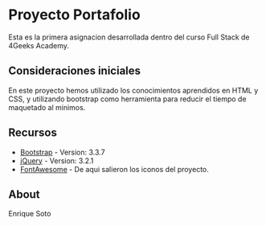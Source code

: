 # Proyecto Portafolio

Esta es la primera asignacion desarrollada dentro del curso Full Stack de 4Geeks Academy.

## Consideraciones iniciales

En este proyecto hemos utilizado los conocimientos aprendidos en HTML y CSS, y utilizando bootstrap como herramienta para reducir el tiempo de maquetado al minimos.

## Recursos

* [Bootstrap](http://getbootstrap.com) - Version: 3.3.7
* [jQuery](https://jquery.com) - Version: 3.2.1
* [FontAwesome](https://fontawesome.io) - De aqui salieron los iconos del proyecto.

## About

Enrique Soto